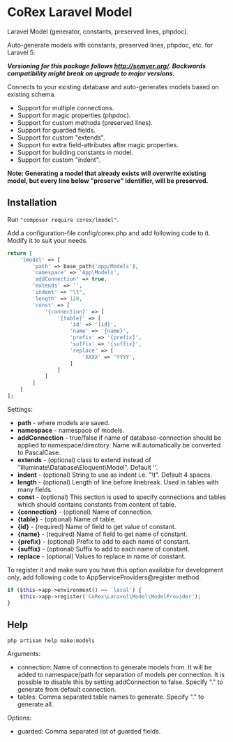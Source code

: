 # CoRex Laravel Model
Laravel Model (generator, constants, preserved lines, phpdoc).

Auto-generate models with constants, preserved lines, phpdoc, etc. for Laravel 5.

**_Versioning for this package follows http://semver.org/. Backwards compatibility might break on upgrade to major versions._**

Connects to your existing database and auto-generates models based on existing schema.
 - Support for multiple connections.
 - Support for magic properties (phpdoc).
 - Support for custom methods (preserved lines).
 - Support for guarded fields.
 - Support for custom "extends".
 - Support for extra field-attributes after magic properties.
 - Support for building constants in model.
 - Support for custom "indent".

**Note: Generating a model that already exists will overwrite existing model, but every line below "preserve" identifier, will be preserved.**

## Installation
Run ```"composer require corex/lmodel"```.

Add a configuration-file config/corex.php and add following code to it. Modify it to suit your needs.
```php
return [
    'lmodel' => [
        'path' => base_path('app/Models'),
        'namespace' => 'App\Models',
        'addConnection' => true,
        'extends' => '',
        'indent' => "\t",
        'length' => 120,
        'const' => [
            '{connection}' => [
                '{table}' => [
                    'id' => '{id}',
                    'name' => '{name}',
                    'prefix' => '{prefix}',
                    'suffix' => '{suffix}',
                    'replace' => [
                        'XXXX' => 'YYYY',
                    ]
                ]
            ]
        ]
    ]
];
```

Settings:
 - **path** - where models are saved.
 - **namespace** - namespace of models.
 - **addConnection** - true/false if name of database-connection should be applied to namespace/directory. Name will automatically be converted to PascalCase.
 - **extends** - (optional) class to extend instead of "Illuminate\Database\Eloquent\Model". Default ''.
 - **indent** - (optional) String to use as indent i.e. "\t". Default 4 spaces.
 - **length** - (optional) Length of line before linebreak. Used in tables with many fields.
 - **const** - (optional) This section is used to specify connections and tables which should contains constants from content of table.
 - **{connection}** - (optional) Name of connection.
 - **{table}** - (optional) Name of table.
 - **{id}** - (required) Name of field to get value of constant.
 - **{name}** - (required) Name of field to get name of constant.
 - **{prefix}** - (optional) Prefix to add to each name of constant.
 - **{suffix}** - (optional) Suffix to add to each name of constant.
 - **replace** - (optional) Values to replace in name of constant.

To register it and make sure you have this option available for development only, add following code to AppServiceProviders@register method.
```php
if ($this->app->environment() == 'local') {
    $this->app->register('CoRex\Laravel\Model\ModelProvider');
}
```

## Help
```php artisan help make:models```

Arguments:
 - connection: Name of connection to generate models from. It will be added to namespace/path for separation of models per connection. It is possible to disable this by setting addConnection to false. Specify "." to generate from default connection.
 - tables: Comma separated table names to generate. Specify "." to generate all.

Options:
 - guarded: Comma separated list of guarded fields.
